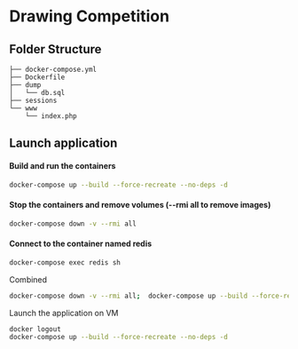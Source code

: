 # Drawing Competition

## Folder Structure

```
├── docker-compose.yml
├── Dockerfile
├── dump
│   └── db.sql
├── sessions
└── www
    └── index.php
```

## Launch application

#### Build and run the containers

```bash
docker-compose up --build --force-recreate --no-deps -d
```

#### Stop the containers and remove volumes (--rmi all to remove images)

```bash
docker-compose down -v --rmi all
```

#### Connect to the container named redis

```bash
docker-compose exec redis sh
```

Combined

```bash
docker-compose down -v --rmi all;  docker-compose up --build --force-recreate --no-deps -d
```

Launch the application on VM

```bash
docker logout
docker-compose up --build --force-recreate --no-deps -d
